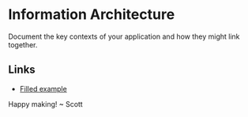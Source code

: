 # Information Architecture
Document the key contexts of your application and how they might link together.

## Links
- [Filled example](https://www.figma.com/community/file/1306393226257430517/mindful-design-information-architecture-board-filled)

Happy making!
~ Scott